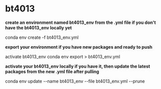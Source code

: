 # bt4013
**create an environment named bt4013_env from the .yml file if you don't have the bt4013_env locally yet**

conda env create -f bt4013_env.yml

**export your environment if you have new packages and ready to push**

activate bt4013_env
conda env export > bt4013_env.yml

**activate your bt4013_env locally if you have it, then update the latest packages from the new .yml file after pulling**

conda env update --name bt4013_env --file bt4013_env.yml  --prune
